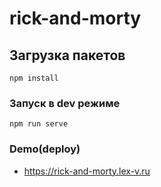 # rick-and-morty

## Загрузка пакетов
```
npm install
```

### Запуск в dev режиме 
```
npm run serve
```

### Demo(deploy)
* https://rick-and-morty.lex-v.ru
